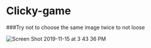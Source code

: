 # Clicky-game

###Try not to choose the same image twice to not loose

![Screen Shot 2019-11-15 at 3 43 36 PM](https://user-images.githubusercontent.com/52087686/68977828-c21bbd80-07be-11ea-9bc4-241bd2f47f6c.png)

